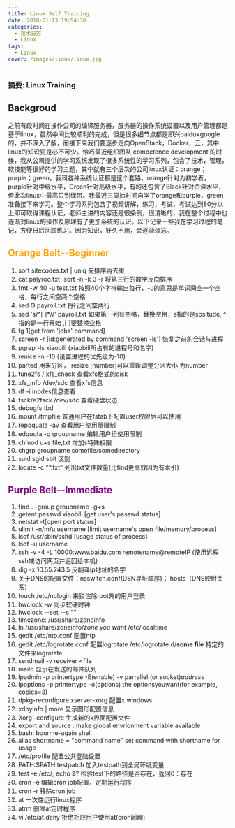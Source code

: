 ```yaml
---
title: Linux Self Training
date: 2018-01-13 19:54:30
categories:
  - 技术日志
  - Linux
tags:
  - Linux
cover: /images/linux/linux.jpg 
---
```

### 摘要: Linux Training
<!--more-->
## Backgroud
之前有段时间在操作公司的编译服务器，服务器的操作系统设置以及用户管理都是基于linux，虽然中间比较顺利的完成，但是很多细节点都是即兴baidu+google的，并不深入了解，而接下来我们要逐步走向OpenStack，Docker，云，其中linux的知识更是必不可少。恰巧最近组织团队 competence development 的时候，我从公司提供的学习系统发现了很多系统性的学习系列，包含了技术，管理，软技能等很好的学习主题，其中就有三个层次的公司linux认证：orange；purple；green。我司各种系统认证都是这个套路，orange针对为初学者，purple针对中级水平，Green针对高级水平，有的还包含了Black针对资深水平，但此次linux中最高只到绿带。我最近三周抽时间自学了orange和purple，green准备接下来学习。整个学习系列包含了视频讲解，练习，考试，考试达到80分以上即可取得课程认证，老师主讲的内容还是很条例，很清晰的，我在整个过程中也逐渐对linux的操作及原理有了更加系统的认识。以下记录一些我在学习过程的笔记，方便日后回顾练习。因为知识，好久不用，会逐渐淡忘。

## <font color=#FFA500>Orange Belt--Beginner</font>
1.	sort sitecodes.txt | uniq    先排序再去重
2.	cat palyroo.txt| sort -n -k 3 -r 将第三行的数字反向排序
3.	fmt -w 40 -u test.txt  按照40个字符输出每行，-u的意思是单词间空一个空格，每行之间空两个空格
4.	sed G payroll.txt 将行之间空两行
5.	sed 's/^[ ]*//' payroll.txt 如果第一列有空格，替换空格，s指的是sbsitude, ^指的是一行开始 ,[ ]要替换空格
6.	fg 1[get from 'jobs' command] 
7.	screen -r [id:generated by command 'screen -ls'] 恢复之前的会话与进程
8.	pgrep -ls xiaobili (xiaobili所占有的进程号和名字)
9.	renice -n -10  (设置进程的优先级为-10)
10.	parted 用来分区， resize [number]可以重新调整分区大小 为number
11.	tune2fs / xfs_check 查看xfs格式的disk
12.	xfs_info /dev/sdc 查看xfs信息
13.	df -i inodes信息查看
14.	fsck/e2fsck /dev/sdc   查看硬盘状态
15.	debugfs tbd
16.	mount /tmpfile 普通用户在fstab下配置user权限后可以使用
17.	repoquata -av 查看用户使用量限制
18.	edquota -g groupname 编辑用户组使用限制
19.	chmod u+s file,txt 增加s特殊权限
20.	chgrp groupname somefile/somedirectory
21.	suid sgid sbit 区别
22.	locate -c "*.txt" 列出txt文件数量(比find更高效因为有索引)

## <font color=#800080>Purple Belt--Immediate</font>
1.	find . -group groupname -g+s
2.	getent passwd xiaobili [get user's passwd status]
3.	netstat -t[open port status]
4.	ulimit -n/m/u username [limit username's open file/memory/process]
5.	lsof /usr/sbin/sshd [usage status of process]
6.	lsof -u username
7.	ssh -v -4 -L 10000:www.baidu.com remotename@remoteIP (使用远程ssh端访问网页并返回给本机)
8.	dig -x 10.55.243.5 反翻译ip地址的名字
9.	关于DNS的配置文件：nsswitch.conf(DSN寻址顺序)； hosts（DNS映射关系）
10.	touch /etc/nologin 来锁住除root外的用户登录
11.	hwclock -w 同步软硬时钟
12.	hwclock --set --s ""
13.	timezone: /usr/share/zoneinfo
14.	ln /usr/share/zoneinfo/*zone you want* /etc/localtime
15.	gedit /etc/ntp.conf 配置ntp
16.	gedit /etc/logrotate.conf 配置logrotate /etc/logrotate.d/**some file** 特定的文件来logrotate
17.	sendmail -v receiver <file 
18.	mailq 显示在发送的邮件队列
19.	lpadmin -p printertype -E(enable) -v parrallel:(or socket)*address*
20.	lpoptions -p printertype -o(options) the optionsyouwant(for example, copies=3)
21.	dpkg-reconfigure xserver-xorg 配置x windows
22.	xdpyinfo | more 显示图形配置信息
23.	Xorg -configure 生成新的x界面配置文件
24.	export and source : make global envrionment variable available
25.	bash: bourme-again shell
26.	alias shortname = "command name" set command with shortname for usage
27.	/etc/profile 配置公共登陆设置
28.	PATH:$PATH:testpatch 加入testpath到全局环境变量
29.	test -e /etc/; echo $? 检验test下的路径是否存在，返回0：存在
30.	cron -e 编辑cron job配置，定期运行程序
31.	cron -r 移除cron job
32.	at 一次性运行linux程序
33.	atrm 删除at定时程序
34.	vi /etc/at.deny 拒绝相应用户使用at(cron同理)

